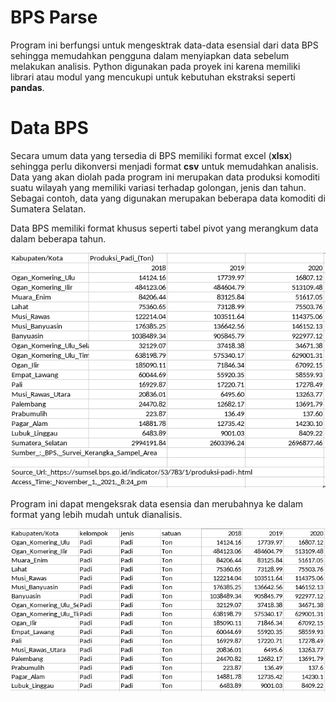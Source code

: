 # BPS Parse

Program ini berfungsi untuk mengesktrak data-data esensial dari data BPS
sehingga memudahkan pengguna dalam menyiapkan data sebelum melakukan analisis.
Python digunakan pada proyek ini karena memiliki librari atau modul yang mencukupi untuk kebutuhan ekstraksi seperti **pandas**.

# Data BPS
Secara umum data yang tersedia di BPS memiliki format excel (**xlsx**)
sehingga perlu dikonversi menjadi format **csv** untuk memudahkan analisis. Data yang akan diolah pada program ini merupakan data produksi komoditi suatu wilayah yang memiliki variasi terhadap golongan, jenis dan tahun. Sebagai contoh, data yang digunakan merupakan beberapa data komoditi di Sumatera Selatan.

Data BPS memiliki format khusus seperti tabel pivot yang merangkum data dalam beberapa tahun.

![Contoh data awal](img/awal.png)

Program ini dapat mengeksrak data esensia dan merubahnya ke dalam format yang lebih mudah untuk dianalisis.

![Contoh hasil](img/akhir.png)

